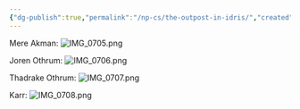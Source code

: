 ```yaml
---
{"dg-publish":true,"permalink":"/np-cs/the-outpost-in-idris/","created":"2025-10-25T20:56:51.050-04:00","updated":"2025-10-25T20:59:04.730-04:00"}
---
```




Mere Akman:
![IMG_0705.png](/img/user/Resources/IMG_0705.png)

Joren Othrum:
![IMG_0706.png](/img/user/Resources/IMG_0706.png)

Thadrake Othrum:
![IMG_0707.png](/img/user/Resources/IMG_0707.png)

Karr:
![IMG_0708.png](/img/user/Resources/IMG_0708.png)